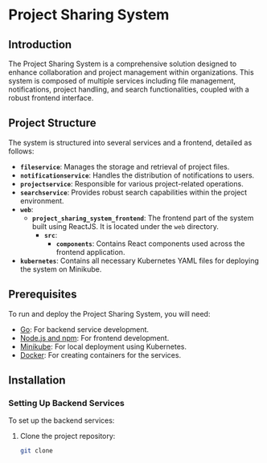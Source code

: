 # Project Sharing System

## Introduction
The Project Sharing System is a comprehensive solution designed to enhance collaboration and project management within organizations. This system is composed of multiple services including file management, notifications, project handling, and search functionalities, coupled with a robust frontend interface.

## Project Structure
The system is structured into several services and a frontend, detailed as follows:
- **`fileservice`**: Manages the storage and retrieval of project files.
- **`notificationservice`**: Handles the distribution of notifications to users.
- **`projectservice`**: Responsible for various project-related operations.
- **`searchservice`**: Provides robust search capabilities within the project environment.
- **`web`**:
  - **`project_sharing_system_frontend`**: The frontend part of the system built using ReactJS. It is located under the `web` directory.
    - **`src`**:
      - **`components`**: Contains React components used across the frontend application.
- **`kubernetes`**: Contains all necessary Kubernetes YAML files for deploying the system on Minikube.

## Prerequisites
To run and deploy the Project Sharing System, you will need:
- [Go](https://golang.org/doc/install): For backend service development.
- [Node.js and npm](https://nodejs.org/en/download/): For frontend development.
- [Minikube](https://minikube.sigs.k8s.io/docs/start/): For local deployment using Kubernetes.
- [Docker](https://docs.docker.com/get-docker/): For creating containers for the services.

## Installation

### Setting Up Backend Services
To set up the backend services:
1. Clone the project repository:
   ```bash
   git clone 